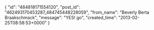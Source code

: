  {
   "id": "484818171554120",
   "post_id": "462493170453287_484745448228059",
   "from_name": "Beverly Berta Braakschmack",
   "message": "YES! go",
   "created_time": "2013-02-25T08:58:53+0000"
 }
